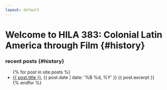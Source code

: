 ```yaml
---
layout: default 
---
```


# Welcome to HILA 383: Colonial Latin America through Film {#history}

### recent posts {#history}

<ul>
  {% for post in site.posts %}
    <li>
      <a href="/383F2017{{ post.url }}">{{ post.title }}</a>, {{ post.date | date: '%B %d, %Y' }}
      {{ post.excerpt }}
    </li>
  {% endfor %}
</ul>

